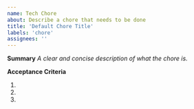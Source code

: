 ```yaml
---
name: Tech Chore
about: Describe a chore that needs to be done
title: 'Default Chore Title'
labels: 'chore'
assignees: ''
---
```


**Summary**
_A clear and concise description of what the chore is._

**Acceptance Criteria**

1.
2.
3.
